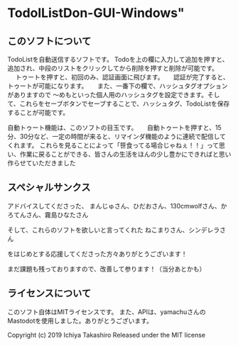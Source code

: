 # TodolListDon-GUI-Windows"

## このソフトについて
TodoListを自動送信するソフトです。
Todoを上の欄に入力して追加を押すと、追加され、中段のリストをクリックしてから削除を押すと削除が可能です。
　
トゥートを押すと、初回のみ、認証画面に飛びます。
　
認証が完了すると、トゥートが可能になります。
　
また、一番下の欄で、ハッシュタグオプションがありますので
～めもといった個人用のハッシュタグを設定できます。そして、これらをセーブボタンでセーブすることで、ハッシュタグ、TodoListを保存することが可能です。

自動トゥート機能は、このソフトの目玉です。
　
自動トゥートを押すと、15分、30分など、一定の時間が来ると、リマインダ機能のように連続で配信してくれます。
これらを見ることによって「笹食ってる場合じゃねぇ！！」って思い、作業に戻ることができる、皆さんの生活をほんの少し豊かにできればと思い作らせていただきました


## スペシャルサンクス
アドバイスしてくださった、
まんじゅさん、ひだおさん、130cmwolfさん、かろてんさん、霧島ひなたさん

そして、これらのソフトを欲しいと言ってくれた
ねこまりさん、シンデレラさん

をはじめとする応援してくださった方々ありがとうございます！

まだ課題も残っておりますので、改善して参ります！（当分あとかも）

## ライセンスについて
このソフト自体はMITライセンスです。
また、APIは、yamachuさんのMastodotを使用しました。ありがとうございます。


Copyright (c) 2019 Ichiya Takashiro
Released under the MIT license
